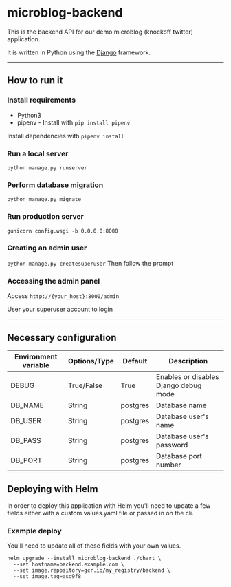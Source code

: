 # microblog-backend

This is the backend API for our demo microblog (knockoff twitter) application.

It is written in Python using the [Django](https://www.djangoproject.com/) framework.

---

## How to run it

### Install requirements

* Python3
* pipenv - Install with `pip install pipenv`

Install dependencies with `pipenv install`

### Run a local server

`python manage.py runserver`

### Perform database migration

`python manage.py migrate`

### Run production server

`gunicorn config.wsgi -b 0.0.0.0:8000`

### Creating an admin user

`python manage.py createsuperuser`
Then follow the prompt

### Accessing the admin panel

Access `http://{your_host}:8000/admin`

User your superuser account to login

---

## Necessary configuration

| Environment variable | Options/Type | Default | Description |
| --- | --- | --- | --- |
| DEBUG | True/False | True | Enables or disables Django debug mode |
| DB_NAME | String | postgres | Database name |
| DB_USER | String | postgres | Database user's name |
| DB_PASS | String | postgres | Database user's password |
| DB_PORT | String | postgres | Database port number |

## Deploying with Helm

In order to deploy this application with Helm you'll need to update a few fields either with a custom values.yaml file or passed in on the cli.

### Example deploy

You'll need to update all of these fields with your own values.

```shell
helm upgrade --install microblog-backend ./chart \
  --set hostname=backend.example.com \
  --set image.repository=gcr.io/my_registry/backend \
  --set image.tag=asd9f8
```
